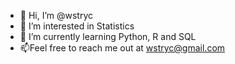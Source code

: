 - 👋 Hi, I’m @wstryc
- 👀 I’m interested in Statistics
- 🌱 I’m currently learning Python, R and SQL
- 📫Feel free to reach me out at wstryc@gmail.com

<!---
wstryc/wstryc is a ✨ special ✨ repository because its `README.md` (this file) appears on your GitHub profile.
You can click the Preview link to take a look at your changes.
--->
